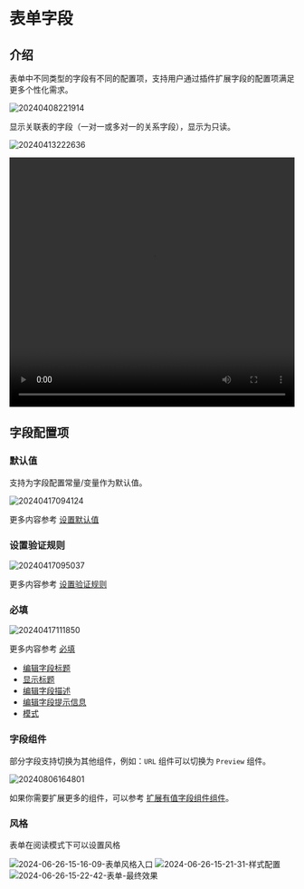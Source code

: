 # 表单字段

## 介绍

表单中不同类型的字段有不同的配置项，支持用户通过插件扩展字段的配置项满足更多个性化需求。

![20240408221914](https://static-docs.nocobase.com/20240408221914.png)

显示关联表的字段（一对一或多对一的关系字段），显示为只读。

![20240413222636](https://static-docs.nocobase.com/20240413222636.png)

   <video width="100%" height="440" controls>
      <source src="https://static-docs.nocobase.com/20240413223027.mp4" type="video/mp4">
    </video>

## 字段配置项

### 默认值

支持为字段配置常量/变量作为默认值。

![20240417094124](https://static-docs.nocobase.com/20240417094124.png)

更多内容参考 [设置默认值](/handbook/ui/fields/field-settings/default-value)

### 设置验证规则

![20240417095037](https://static-docs.nocobase.com/20240417095037.png)

更多内容参考 [设置验证规则](/handbook/ui/fields/field-settings/validation-rules)

### 必填

![20240417111850](https://static-docs.nocobase.com/20240417111850.png)

更多内容参考 [必填](/handbook/ui/fields/field-settings/required)

- [编辑字段标题](/handbook/ui/fields/field-settings/edit-title)
- [显示标题](/handbook/ui/fields/field-settings/display-title)
- [编辑字段描述](/handbook/ui/fields/field-settings/edit-description)
- [编辑字段提示信息](/handbook/ui/fields/field-settings/edit-tooltip)
- [模式](/handbook/ui/fields/field-settings/pattern)

### 字段组件

部分字段支持切换为其他组件，例如：`URL` 组件可以切换为 `Preview` 组件。

![20240806164801](https://static-docs.nocobase.com/20240806164801.png)

如果你需要扩展更多的组件，可以参考 [扩展有值字段组件组件](/plugin-samples/field/value)。
### 风格

表单在阅读模式下可以设置风格

![2024-06-26-15-16-09-表单风格入口](https://static-docs.nocobase.com/2024-06-26-15-16-09-表单风格入口.png)
![2024-06-26-15-21-31-样式配置](https://static-docs.nocobase.com/2024-06-26-15-21-31-样式配置.png)
![2024-06-26-15-22-42-表单-最终效果](https://static-docs.nocobase.com/2024-06-26-15-22-42-表单-最终效果.png)
